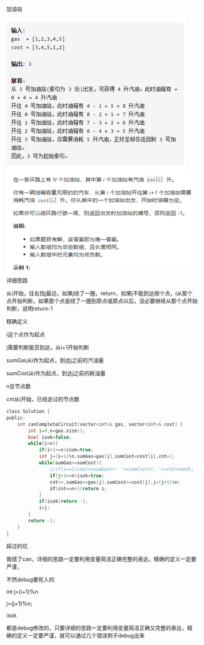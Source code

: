 加油站

![img](image/1627976789022.png)![img](image/1627976799424.png)

详细思路

从i开始，往右找j最远，如果j绕了一圈，return，如果j不能到达按个点，i从那个点开始判断，如果那个点是绕了一圈到原点或原点以后，没必要继续从那个点开始判断，说明return-1

精确定义

i这个点作为起点

j需要判断能否到达，从i+1开始判断

sumGas从i作为起点，到达j之前的汽油量

sumCost从i作为起点，到达j之前的耗油量

n总节点数

cnt从i开始，已经走过的节点数

```c
class Solution {
public:
    int canCompleteCircuit(vector<int>& gas, vector<int>& cost) {
        int i=0,n=gas.size();
        bool isok=false;
        while(i<n){
            if(i+1>=n)isok=true;
            int j=(i+1)%n,sumGas=gas[i],sumCost=cost[i],cnt=1;
            while(sumGas>=sumCost){
                //if(i==2)cout<<sumGas<<' '<<sumCost<<' '<<cnt<<endl;
                if(j+1>=n)isok=true;
                cnt++,sumGas+=gas[j],sumCost+=cost[j],j=(j+1)%n;
                if(cnt==n+1)return i;
            }
            if(isok)return -1;
            i=j;
        }
        return -1;
    }
}
```



踩过的坑

我错了cao，详细的思路一定要利用变量简洁正确完整的表达，精确的定义一定要严谨，

不然debug要死人的

int j=(i+1)%n

j=(j+1)%n;

isok

都是debug修改的，只要详细的思路一定要利用变量简洁正确又完整的表达，精确的定义一定要严谨，就可以通过几个错误例子debug出来